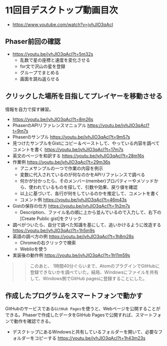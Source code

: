 # 11回目デスクトップ動画目次
- https://www.youtube.com/watch?v=jvhJIO3qAcI

## Phaser前回の確認
- https://youtu.be/jvhJIO3qAcI?t=5m32s
  - 乱数で星の座標と速度を変化させる
  - for文で沢山の星を登録
  - グループでまとめる
  - 画面を跳ね返らせる

## クリックした場所を目指してプレイヤーを移動させる
情報を自力で探す練習。

- https://youtu.be/jvhJIO3qAcI?t=8m26s
- PhaserのAPIリファレンスマニュアル https://youtu.be/jvhJIO3qAcI?t=9m7s
- Phaserのサンプル https://youtu.be/jvhJIO3qAcI?t=9m57s
- 見つけたサンプルをGistにコピー＆ペーストして、やっている内容を調べてコメントを書く https://youtu.be/jvhJIO3qAcI?t=17m7s
- 英文のページを和訳する https://youtu.be/jvhJIO3qAcI?t=28m16s
- 作業例 https://youtu.be/jvhJIO3qAcI?t=29m36s
  - アニメサンプルの一つで作業の内容を例示
  - 変数に代入されているのが何なのかをAPIリファレンスで調べる
  - 何かが分かったら、そのメンバー(member)プロパティーやメソッドから、使われているものを探して、引数や効果、戻り値を確認
  - 以上に基づいて、各行が何をしているのかを推定して、コメントを書く
  - コメント例 https://youtu.be/jvhJIO3qAcI?t=46m43s
- Gistの保存の仕方 https://youtu.be/jvhJIO3qAcI?t=1h2m7s
  - Description、ファイル名の順に上から並んでいるので入力して、右下の[Create Public gist]をクリック
- 調べがついたら、自分で調べた知識を基にして、追いかけるように改造する https://youtu.be/jvhJIO3qAcI?t=1h5m9s
- 英語の調べ方の例 https://youtu.be/jvhJIO3qAcI?t=1h8m28s
  - Chromeの右クリックで検索
  - Weblioを使う
- 実装後の動作例 https://youtu.be/jvhJIO3qAcI?t=1h11m59s

>> このあと、 1時間40分ぐらいまで、AtomのプラグインでGitHubに登録できないかを調べていた。結局、Windowsにファイルを共有して、Windows側でGitHub pagesに登録することにした。

## 作成したプログラムをスマートフォンで動かす
GitHubのサービスである`GitHub Pages`を使うと、Webページを公開することができる。Phaserで作成したデータをGitHub Pagesで公開すれば、スマートフォンで動作を確認できる。

- デスクトップにあるWindowsと共有しているフォルダーを開いて、必要なフォルダーをコピーする https://youtu.be/jvhJIO3qAcI?t=1h43m23s

